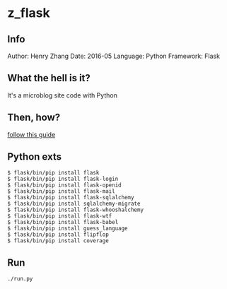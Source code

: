 # z_flask

## Info
Author: Henry Zhang
Date: 2016-05
Language: Python
Framework: Flask

## What the hell is it?
It's a microblog site code with Python

## Then, how?
[follow this guide](http://blog.miguelgrinberg.com/post/the-flask-mega-tutorial-part-i-hello-world)

## Python exts
```
$ flask/bin/pip install flask
$ flask/bin/pip install flask-login
$ flask/bin/pip install flask-openid
$ flask/bin/pip install flask-mail
$ flask/bin/pip install flask-sqlalchemy
$ flask/bin/pip install sqlalchemy-migrate
$ flask/bin/pip install flask-whooshalchemy
$ flask/bin/pip install flask-wtf
$ flask/bin/pip install flask-babel
$ flask/bin/pip install guess_language
$ flask/bin/pip install flipflop
$ flask/bin/pip install coverage
```

## Run
```
./run.py
```
